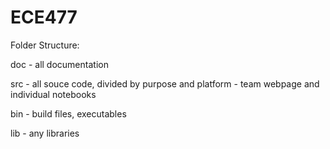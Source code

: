 ECE477
======
Folder Structure:

doc - all documentation

src - all souce code, divided by purpose and platform
    - team webpage and individual notebooks 

bin - build files, executables

lib - any libraries
